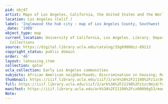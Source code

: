 ```yaml
---
pid: obj47
artist: Maps of Los Angeles, California, the United States and the World, circa 1516-1971
location: Los Angeles (Calif.)
label: 'Inglewood the hub city : map of Los Angeles County, Southwest [Back]'
_date: '1908'
object_type: map
current_location: University of California, Los Angeles. Library. Department of Special
  Collections
source: https://digital.library.ucla.edu/catalog/35g69000zz-89113
copyright_status: public domain
order: '46'
layout: lahousing_item
collection: qatar
ucla_collection: Early Los Angeles communities
subjects: African American neighborhoods; Discrimination in housing; Redlining
thumbnail: https://iiif.library.ucla.edu/iiif/2/ark%3A%2F21198%2Fz1zc9mjd/full/250,/0/default.jpg
full: https://iiif.library.ucla.edu/iiif/2/ark%3A%2F21198%2Fz1zc9mjd/full/600,/0/default.jpg
manifest: https://iiif.library.ucla.edu/ark%3A%2F21198%2Fzz00096g53/manifest?_ga=2.66372526.1680875872.1602991567-1269599694.1567541750
Note: 
---
```

